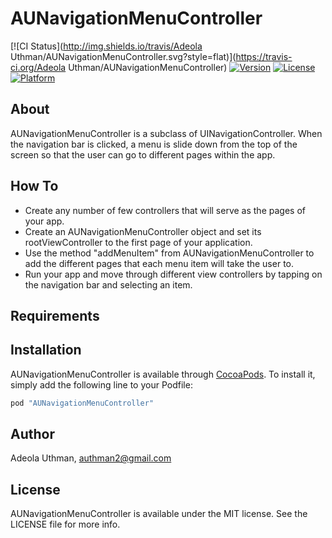 # AUNavigationMenuController

[![CI Status](http://img.shields.io/travis/Adeola Uthman/AUNavigationMenuController.svg?style=flat)](https://travis-ci.org/Adeola Uthman/AUNavigationMenuController)
[![Version](https://img.shields.io/cocoapods/v/AUNavigationMenuController.svg?style=flat)](http://cocoapods.org/pods/AUNavigationMenuController)
[![License](https://img.shields.io/cocoapods/l/AUNavigationMenuController.svg?style=flat)](http://cocoapods.org/pods/AUNavigationMenuController)
[![Platform](https://img.shields.io/cocoapods/p/AUNavigationMenuController.svg?style=flat)](http://cocoapods.org/pods/AUNavigationMenuController)

## About
AUNavigationMenuController is a subclass of UINavigationController. When the navigation bar is clicked, a menu is slide down from the top of the screen so that the user can go to different pages within the app. 

## How To
- Create any number of few controllers that will serve as the pages of your app.
- Create an AUNavigationMenuController object and set its rootViewController to the first page of your application.
- Use the method "addMenuItem" from AUNavigationMenuController to add the different pages that each menu item will take the user to.
- Run your app and move through different view controllers by tapping on the navigation bar and selecting an item.

## Requirements

## Installation

AUNavigationMenuController is available through [CocoaPods](http://cocoapods.org). To install
it, simply add the following line to your Podfile:

```ruby
pod "AUNavigationMenuController"
```

## Author

Adeola Uthman, authman2@gmail.com

## License

AUNavigationMenuController is available under the MIT license. See the LICENSE file for more info.
